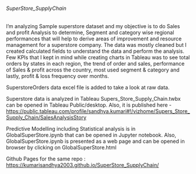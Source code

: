 ###### SuperStore_SupplyChain


I’m analyzing Sample superstore dataset and my objective is to do Sales and profit Analysis to determine, Segment and category wise regional performances that will help to derive areas of improvement and resource management for a superstore company.  The data was mostly cleaned but I created calculated fields to understand the data and perform the analysis. Few KPIs that I kept in mind while creating  charts in Tableau was to see total orders by states in each region, the trend of order and sales, performance of Sales & profit across the country, most used segment & category and lastly, profit & loss frequency over months.

SuperstoreOrders data excel file is added to take a look at raw data. 

Superstore data is analyzed in Tableau Supers_Store_Supply_Chain.twbx can be opened in Tableau Public/desktop. 
Also, it is published here - https://public.tableau.com/profile/sandhya.kumari#!/vizhome/Supers_Store_Supply_Chain/SalesAnalysisStory

Predictive Modelling including Statistical analysis is in GlobalSuperStore.ipynb that can be opened in Jupyter notebook. Also, GlobalSuperStore.ipynb is presented as a web page and can be opened in browser by clicking on GlobalSuperStore.html

Github Pages for the same repo : https://kumarisandhya2003.github.io/SuperStore_SupplyChain/
